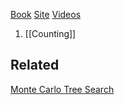 [Book](https://chrispiech.github.io/probabilityForComputerScientists/en/index.html)
[Site](https://web.stanford.edu/class/archive/cs/cs109/cs109.1232/)
[Videos](https://www.youtube.com/playlist?list=PLoROMvodv4rOpr_A7B9SriE_iZmkanvUg)

1. [[Counting]]


## Related

[Monte Carlo Tree Search](https://arxiv.org/pdf/2103.04931)